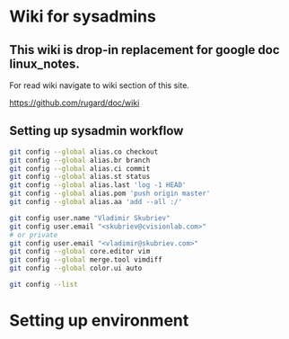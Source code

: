 # Wiki for sysadmins

## This wiki is drop-in replacement for google doc linux_notes.

For read wiki navigate to wiki section of this site.

https://github.com/rugard/doc/wiki

## Setting up sysadmin workflow

```bash
git config --global alias.co checkout
git config --global alias.br branch
git config --global alias.ci commit
git config --global alias.st status
git config --global alias.last 'log -1 HEAD'
git config --global alias.pom 'push origin master'
git config --global alias.aa 'add --all :/'

git config user.name "Vladimir Skubriev"
git config user.email "<skubriev@cvisionlab.com>"
# or private
git config user.email "<vladimir@skubriev.com>"
git config --global core.editor vim
git config --global merge.tool vimdiff
git config --global color.ui auto

git config --list
```
# Setting up environment

```
```

